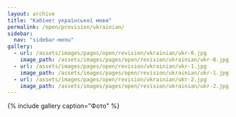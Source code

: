 ```yaml
---
layout: archive
title: "Кабінет української мови"
permalink: /open/provision/ukrainian/
sidebar:
  nav: "sidebar-menu"
gallery:
  - url: /assets/images/pages/open/revision/ukrainian/ukr-0.jpg
    image_path: /assets/images/pages/open/revision/ukrainian/ukr-0.jpg
  - url: /assets/images/pages/open/revision/ukrainian/ukr-1.jpg
    image_path: /assets/images/pages/open/revision/ukrainian/ukr-1.jpg
  - url: /assets/images/pages/open/revision/ukrainian/ukr-2.jpg
    image_path: /assets/images/pages/open/revision/ukrainian/ukr-2.jpg
---
```


{% include gallery caption="Фото" %}
